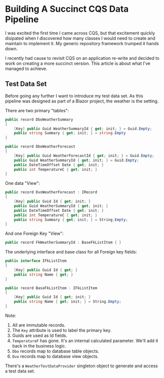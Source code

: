# Building A Succinct CQS Data Pipeline

I was excited the first time I came across CQS, but that excitement quickly disipated when I discovered how many classes I would need to create and maintain to implement it.  My generic repository framework trumped it hands down.

I recently had cause to revisit CQS on an application re-write and decided to work on creating a more succinct version.  This article is about what I've managed to achieve.

## Test Data Set

Before going any further I want to introduce my test data set.  As this pipeline was designed as part of a Blazor project, the weather is the setting.

There are two primary "tables":

```csharp
public record DboWeatherSummary 
{
    [Key] public Guid WeatherSummaryId { get; init; } = Guid.Empty;
    public string Summary { get; init; } = string.Empty
}
```

```csharp
public record DboWeatherForecast 
{
    [Key] public Guid WeatherForecastId { get; init; } = Guid.Empty;
    public Guid WeatherSummaryId { get; init; } = Guid.Empty;
    public DateTimeOffset Date { get; init; }
    public int TemperatureC { get; init; }
}
```

One data "View":

```csharp
public record DvoWeatherForecast : IRecord
{
    [Key] public Guid Id { get; init; }
    public Guid WeatherSummaryId { get; init; }
    public DateTimeOffset Date { get; init; }
    public int TemperatureC { get; init; }
    public string Summary { get; init; } = String.Empty;
}
```

And one Foreign Key "View":

```csharp
public record FkWeatherSummaryId : BaseFkListItem { }
```

The underlying interface and base class for all Foreign key fields:

```csharp
public interface IFkListItem
{
    [Key] public Guid Id { get; }
    public string Name { get; }
}

public record BaseFkListItem : IFkListItem
{
    [Key] public Guid Id { get; init; }
    public string Name { get; init; } = String.Empty;
}
```

Note:

1. All are immutable records.
2. The `Key` attribute is used to label the primary key.
3. Guids are used as Id fields.
4. `TemperatureF` has gone.  It's an internal calculated parameter.  We'll add it back in the business logic.
5. `Dbo` records map to database table objects.
6. `Dvo` records map to database view objects.

There's a `WeatherTestDataProvider` singleton object to generate and access a test data set.


